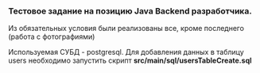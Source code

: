 ### Тестовое задание на позицию Java Backend разработчика.

Из обязательных условия были реализованы все, кроме последнего (работа с фотографиями)

Используемая СУБД - postgresql. Для добавления данных в таблицу users необходимо запустить скрипт **src/main/sql/usersTableCreate.sql**

